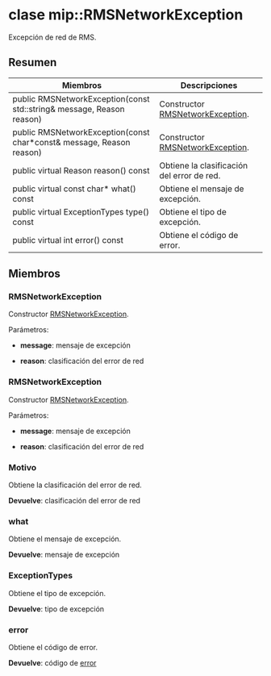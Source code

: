 # <a name="class-miprmsnetworkexception"></a>clase mip::RMSNetworkException 
Excepción de red de RMS.
  
## <a name="summary"></a>Resumen
 Miembros                        | Descripciones                                
--------------------------------|---------------------------------------------
 public RMSNetworkException(const std::string& message, Reason reason)  |  Constructor [RMSNetworkException](class_mip_rmsnetworkexception.md).
 public RMSNetworkException(const char*const& message, Reason reason)  |  Constructor [RMSNetworkException](class_mip_rmsnetworkexception.md).
 public virtual Reason reason() const  |  Obtiene la clasificación del error de red.
 public virtual const char* what() const  |  Obtiene el mensaje de excepción.
 public virtual ExceptionTypes type() const  |  Obtiene el tipo de excepción.
 public virtual int error() const  |  Obtiene el código de error.
  
## <a name="members"></a>Miembros
  
### <a name="rmsnetworkexception"></a>RMSNetworkException
Constructor [RMSNetworkException](class_mip_rmsnetworkexception.md).

Parámetros:  
* **message**: mensaje de excepción 


* **reason**: clasificación del error de red


  
### <a name="rmsnetworkexception"></a>RMSNetworkException
Constructor [RMSNetworkException](class_mip_rmsnetworkexception.md).

Parámetros:  
* **message**: mensaje de excepción 


* **reason**: clasificación del error de red


  
### <a name="reason"></a>Motivo
Obtiene la clasificación del error de red.

  
**Devuelve**: clasificación del error de red
  
### <a name="what"></a>what
Obtiene el mensaje de excepción.

  
**Devuelve**: mensaje de excepción
  
### <a name="exceptiontypes"></a>ExceptionTypes
Obtiene el tipo de excepción.

  
**Devuelve**: tipo de excepción
  
### <a name="error"></a>error
Obtiene el código de error.

  
**Devuelve**: código de [error](class_mip_error.md)
